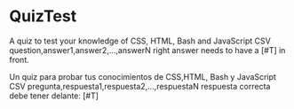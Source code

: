# QuizTest
A quiz to test your knowledge of CSS, HTML, Bash and JavaScript
CSV
question,answer1,answer2,...,answerN
right answer needs to have a [#T] in front.

Un quiz para probar tus conocimientos de CSS,HTML, Bash y JavaScript
CSV 
pregunta,respuesta1,respuesta2,...,respuestaN
respuesta correcta debe tener delante: [#T] 
